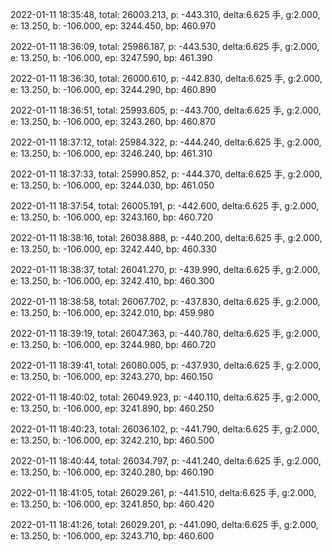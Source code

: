 2022-01-11 18:35:48, total: 26003.213, p: -443.310, delta:6.625 手, g:2.000, e: 13.250, b: -106.000, ep: 3244.450, bp: 460.970

2022-01-11 18:36:09, total: 25986.187, p: -443.530, delta:6.625 手, g:2.000, e: 13.250, b: -106.000, ep: 3247.590, bp: 461.390

2022-01-11 18:36:30, total: 26000.610, p: -442.830, delta:6.625 手, g:2.000, e: 13.250, b: -106.000, ep: 3244.290, bp: 460.890

2022-01-11 18:36:51, total: 25993.605, p: -443.700, delta:6.625 手, g:2.000, e: 13.250, b: -106.000, ep: 3243.260, bp: 460.870

2022-01-11 18:37:12, total: 25984.322, p: -444.240, delta:6.625 手, g:2.000, e: 13.250, b: -106.000, ep: 3246.240, bp: 461.310

2022-01-11 18:37:33, total: 25990.852, p: -444.370, delta:6.625 手, g:2.000, e: 13.250, b: -106.000, ep: 3244.030, bp: 461.050

2022-01-11 18:37:54, total: 26005.191, p: -442.600, delta:6.625 手, g:2.000, e: 13.250, b: -106.000, ep: 3243.160, bp: 460.720

2022-01-11 18:38:16, total: 26038.888, p: -440.200, delta:6.625 手, g:2.000, e: 13.250, b: -106.000, ep: 3242.440, bp: 460.330

2022-01-11 18:38:37, total: 26041.270, p: -439.990, delta:6.625 手, g:2.000, e: 13.250, b: -106.000, ep: 3242.410, bp: 460.300

2022-01-11 18:38:58, total: 26067.702, p: -437.830, delta:6.625 手, g:2.000, e: 13.250, b: -106.000, ep: 3242.010, bp: 459.980

2022-01-11 18:39:19, total: 26047.363, p: -440.780, delta:6.625 手, g:2.000, e: 13.250, b: -106.000, ep: 3244.980, bp: 460.720

2022-01-11 18:39:41, total: 26080.005, p: -437.930, delta:6.625 手, g:2.000, e: 13.250, b: -106.000, ep: 3243.270, bp: 460.150

2022-01-11 18:40:02, total: 26049.923, p: -440.110, delta:6.625 手, g:2.000, e: 13.250, b: -106.000, ep: 3241.890, bp: 460.250

2022-01-11 18:40:23, total: 26036.102, p: -441.790, delta:6.625 手, g:2.000, e: 13.250, b: -106.000, ep: 3242.210, bp: 460.500

2022-01-11 18:40:44, total: 26034.797, p: -441.240, delta:6.625 手, g:2.000, e: 13.250, b: -106.000, ep: 3240.280, bp: 460.190

2022-01-11 18:41:05, total: 26029.261, p: -441.510, delta:6.625 手, g:2.000, e: 13.250, b: -106.000, ep: 3241.850, bp: 460.420

2022-01-11 18:41:26, total: 26029.201, p: -441.090, delta:6.625 手, g:2.000, e: 13.250, b: -106.000, ep: 3243.710, bp: 460.600